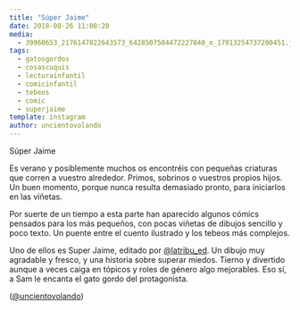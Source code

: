 ```yaml
---
title: "Súper Jaime"
date: 2018-08-26 11:00:20
media: 
  - 39960653_2176147822643573_6428507504472227840_n_17913254737200451.jpg
tags: 
  - gatosgordos
  - cosascuquis
  - lecturainfantil
  - comicinfantil
  - tebeos
  - comic
  - superjaime
template: instagram
author: uncientovolando
---
```


Súper Jaime

Es verano y posiblemente muchos os encontréis con pequeñas criaturas que corren a vuestro alrededor. Primos, sobrinos o vuestros propios hijos. Un buen momento, porque nunca resulta demasiado pronto, para iniciarlos en las viñetas.

Por suerte de un tiempo a esta parte han aparecido algunos cómics pensados para los más pequeños, con pocas viñetas de dibujos sencillo y poco texto. Un puente entre el cuento ilustrado y los tebeos más complejos.

Uno de ellos es Super Jaime, editado por [@latribu_ed](https://instagram.com/latribu_ed). Un dibujo muy agradable y fresco, y una historia sobre superar miedos. Tierno y divertido aunque a veces caiga en tópicos y roles de género algo mejorables. Eso sí, a Sam le encanta el gato gordo del protagonista.

([@uncientovolando](https://instagram.com/uncientovolando))
